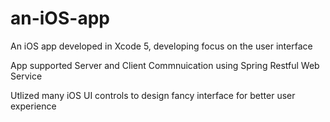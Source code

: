 an-iOS-app
==========

An iOS app developed in Xcode 5, developing focus on the user interface

App supported Server and Client Commnuication using Spring Restful Web Service

Utlized many iOS UI controls to design fancy interface for better user experience



